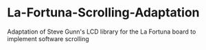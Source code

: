 # La-Fortuna-Scrolling-Adaptation
Adaptation of Steve Gunn's LCD library for the La Fortuna board to implement software scrolling
